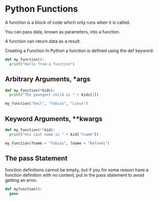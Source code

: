 # Python Functions

A function is a block of code which only runs when it is called.

You can pass data, known as parameters, into a function.

A function can return data as a result.

Creating a Function
In Python a function is defined using the def keyword:

```py
def my_function():
  print("Hello from a function")

```

## Arbitrary Arguments, \*args

```py
def my_function(*kids):
  print("The youngest child is " + kids[2])

my_function("Emil", "Tobias", "Linus")

```

## Keyword Arguments, \*\*kwargs

```py
def my_function(**kid):
  print("His last name is " + kid["lname"])

my_function(fname = "Tobias", lname = "Refsnes")

```

## The pass Statement

function definitions cannot be empty,
but if you for some reason have a function definition with no content,
put in the pass statement to avoid getting an error.

```py
def myfunction():
  pass

```
